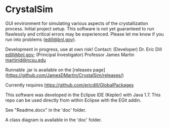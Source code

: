 CrystalSim
==============

GUI environment for simulating various aspects of the crystallization process. Initial 
project setup.  This software is not yet guaranteed to run flawlessly and critical errors 
may be experienced.  Please let me know if you run into problems (edill@bnl.gov).

Development in progress, use at own risk! Contact: (Developer) Dr. Eric Dill edill@bnl.gov; 
(Principal Investigator) Professor James Martin martinjd@ncsu.edu

Runnable .jar is available on the [releases page] (https://github.com/JamesDMartin/CrystalSim/releases/)

Currently requires https://github.com/ericdill/GlobalPackages

This software was developed in the Eclipse IDE (Kepler) with Java 1.7.  This repo can 
be used directly from within Eclipse with the EGit addin.

See "Readme.docx" in the 'doc' folder.

A class diagram is available in the 'doc' folder.
